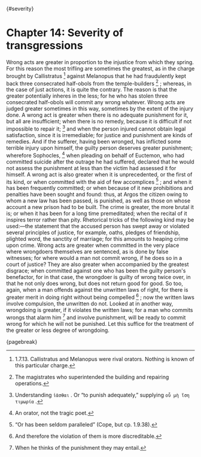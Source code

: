 {#severity}
# Chapter 14: Severity of transgressions

Wrong acts are greater in proportion to the injustice from which they spring. For this reason the most trifling are sometimes the greatest, as in
the charge brought by Callistratus [^^13_1] against Melanopus that he had fraudulently kept back three consecrated half-obols from the
temple-builders [^^13_2] ; whereas, in the case of just actions, it is quite the contrary. The reason is that the greater potentially inheres in the
less; for he who has stolen three consecrated half-obols will commit any wrong whatever. Wrong acts are judged greater sometimes in this way,
sometimes by the extent of the injury done. A wrong act is greater when there is no adequate punishment for it, but all are insufficient; when there
is no remedy, because it is difficult if not impossible to repair it; [^^13_3] and when the person injured cannot obtain legal satisfaction, since
it is irremediable; for justice and punishment are kinds of remedies. And if the sufferer, having been wronged, has inflicted some terrible injury
upon himself, the guilty person deserves greater punishment; wherefore Sophocles, [^^13_4] when pleading on behalf of Euctemon, who had committed
suicide after the outrage he had suffered, declared that he would not assess the punishment at less than the victim had assessed it for himself. A
wrong act is also greater when it is unprecedented, or the first of its kind, or when committed with the aid of few accomplices [^^13_5] ; and when
it has been frequently committed; or when because of it new prohibitions and penalties have been sought and found: thus, at Argos the citizen owing
to whom a new law has been passed, is punished, as well as those on whose account a new prison had to be built. The crime is greater, the more
brutal it is; or when it has been for a long time premeditated; when the recital of it inspires terror rather than pity. Rhetorical tricks of the
following kind may be used:—the statement that the accused person has swept away or violated several principles of justice, for example, oaths,
pledges of friendship, plighted word, the sanctity of marriage; for this amounts to heaping crime upon crime. Wrong acts are greater when committed
in the very place where wrongdoers themselves are sentenced, as is done by false witnesses; for where would a man not commit wrong, if he does so in
a court of justice? They are also greater when accompanied by the greatest disgrace; when committed against one who has been the guilty person's
benefactor, for in that case, the wrongdoer is guilty of wrong twice over, in that he not only does wrong, but does not return good for good. So
too, again, when a man offends against the unwritten laws of right, for there is greater merit in doing right without being compelled [^^13_6] ; now
the written laws involve compulsion, the unwritten do not. Looked at in another way, wrongdoing is greater, if it violates the written laws; for a
man who commits wrongs that alarm him [^^13_7] and involve punishment, will be ready to commit wrong for which he will not be punished. Let this
suffice for the treatment of the greater or less degree of wrongdoing.

{pagebreak}

[^^13_1]: 1.7.13. Callistratus and Melanopus were rival orators. Nothing is known of this particular charge.

[^^13_2]: The magistrates who superintended the building and repairing operations.

[^^13_3]: Understanding `ἰᾶσθαι` . Or “to punish adequately,” supplying `οὗ μὴ ἴση τιμωρία` .

[^^13_4]: An orator, not the tragic poet.

[^^13_5]: “Or has been seldom paralleled” (Cope, but cp. 1.9.38).

[^^13_6]: And therefore the violation of them is more discreditable.

[^^13_7]: When he thinks of the punishment they may entail. 
